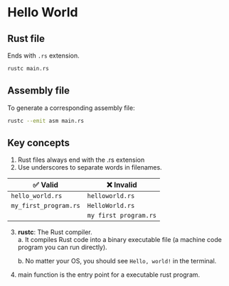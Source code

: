 # Hello World

## Rust file

Ends with `.rs` extension.
```bash
rustc main.rs
```

## Assembly file
To generate a corresponding assembly file:
```bash
rustc --emit asm main.rs
```

## Key concepts

1. Rust files always end with the .rs extension
2. Use underscores to separate words in filenames.

| ✅ **Valid**                | ❌ **Invalid**             |
|-------------------------|-------------------------|
| `hello_world.rs`        | `helloworld.rs`         |
| `my_first_program.rs`   | `HelloWorld.rs`         |
|                         | `my first program.rs`   |

3. **rustc**: The Rust compiler.  
    a. It compiles Rust code into a binary executable file (a machine code program you can run directly).  
    
    b. No matter your OS, you should see `Hello, world!` in the terminal.

2. main function is the entry point for a executable rust program.
